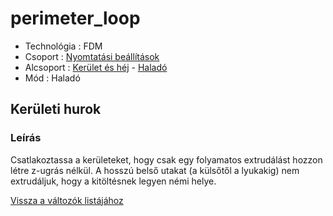 # perimeter\_loop

* Technológia : FDM
* Csoport : [Nyomtatási beállítások](../../konfig/print_settings.md)
* Alcsoport : [Kerület és héj](../../beallitasok/print_settings.md#périmètre-et-enveloppe) - [Haladó](../../beallitasok/print_settings.md#Haladó)
* Mód : Haladó

## Kerületi hurok

### Leírás

Csatlakoztassa a kerületeket, hogy csak egy folyamatos extrudálást hozzon létre z-ugrás nélkül. A hosszú belső utakat \(a külsőtől a lyukakig\) nem extrudáljuk, hogy a kitöltésnek legyen némi helye.

[Vissza a változók listájához](/)

